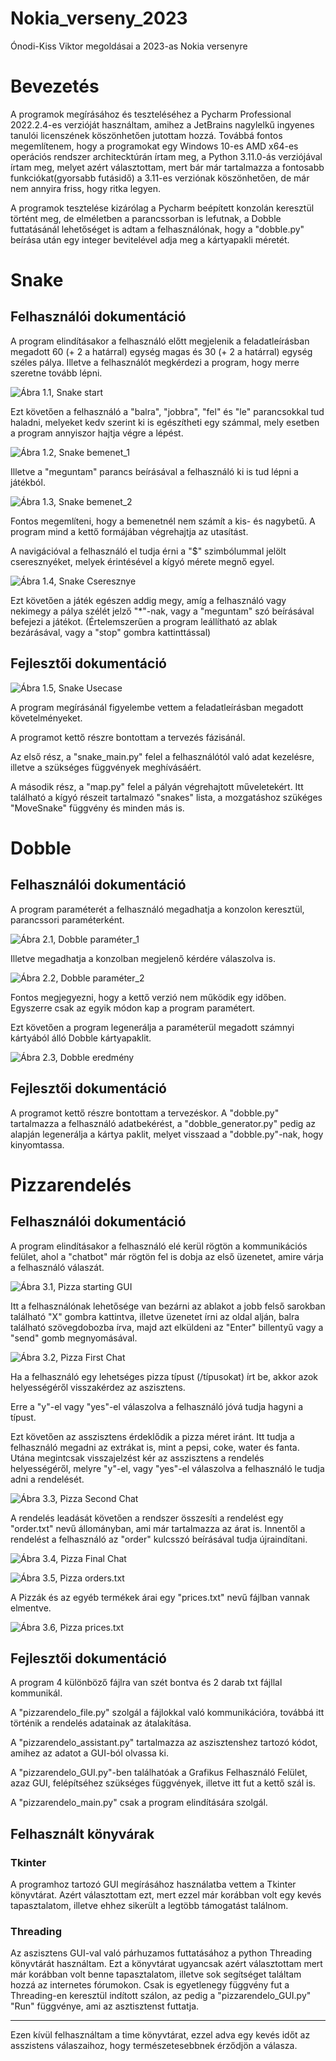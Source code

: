 # Nokia_verseny_2023
 Ónodi-Kiss Viktor megoldásai a 2023-as Nokia versenyre


 # Bevezetés

 A programok megírásához és teszteléséhez a Pycharm Professional 2022.2.4-es verzióját használtam, amihez a JetBrains nagylelkű ingyenes tanulói licenszének köszönhetően jutottam hozzá. Továbbá fontos megemlítenem, hogy a programokat egy Windows 10-es AMD x64-es operációs rendszer architecktúrán írtam meg, a Python 3.11.0-ás verziójával írtam meg, melyet azért választottam, mert bár már tartalmazza a fontosabb funkciókat(gyorsabb futásidő) a 3.11-es verziónak köszönhetően, de már nem annyira friss, hogy ritka legyen.

 A programok tesztelése kizárólag a Pycharm beépített konzolán keresztül történt meg, de elméletben a parancssorban is lefutnak, a Dobble futtatásánál lehetőséget is adtam a felhasználónak, hogy a "dobble.py" beírása után egy integer bevitelével adja meg a kártyapakli méretét.


 # Snake

 ## Felhasználói dokumentáció

 A program elindításakor a felhasználó előtt megjelenik a feladatleírásban megadott 60 (+ 2 a határral) egység magas és 30 (+ 2 a határral) egység széles pálya.
 Illetve a felhasználót megkérdezi a program, hogy merre szeretne tovább lépni.

 ![Ábra 1.1, Snake start](Kepek/Snake/1_1_start.PNG)


 Ezt követően a felhasználó a "balra", "jobbra", "fel" és "le" parancsokkal tud haladni, melyeket kedv szerint ki is egészítheti egy számmal, mely esetben a program annyiszor hajtja végre a lépést.

 ![Ábra 1.2, Snake bemenet_1](Kepek/Snake/1_2_Bemenet_1.PNG)

 Illetve a "meguntam" parancs beírásával a felhasználó ki is tud lépni a játékból.

 ![Ábra 1.3, Snake bemenet_2](Kepek/Snake/1_3_Bemenet_2.PNG)

 Fontos megemlíteni, hogy a bemenetnél nem számít a kis- és nagybetű. A program mind a kettő formájában végrehajtja az utasítást.


 A navigációval a felhasználó el tudja érni a "$" szimbólummal jelölt cseresznyéket, melyek érintésével a kígyó mérete megnő egyel.

 ![Ábra 1.4, Snake Cseresznye](Kepek/Snake/1_4_cseresznye.PNG)


Ezt követően a játék egészen addig megy, amíg a felhasználó vagy nekimegy a pálya szélét jelző "\*"-nak, vagy a "meguntam" szó beírásával befejezi a játékot. (Értelemszerűen a program leállítható az ablak bezárásával, vagy a "stop" gombra kattinttással)


## Fejlesztői dokumentáció

![Ábra 1.5, Snake Usecase](Kepek/Snake/1_5_use_case.png)

A program megírásánál figyelembe vettem a feladatleírásban megadott követelményeket.

A programot kettő részre bontottam a tervezés fázisánál. 

Az első rész, a "snake_main.py" felel a felhasználótól való adat kezelésre, illetve a szükséges függvények meghívásáért.

A második rész, a "map.py" felel a pályán végrehajtott műveletekért. Itt található a kígyó részeit tartalmazó "snakes" lista, a mozgatáshoz szükéges "MoveSnake" függvény és minden más is.


# Dobble

## Felhasználói dokumentáció

A program paraméterét a felhasználó megadhatja a konzolon keresztül, parancssori paraméterként.

![Ábra 2.1, Dobble paraméter_1](Kepek/Dobble/2_1_parameter.PNG)

Illetve megadhatja a konzolban megjelenő kérdére válaszolva is.

![Ábra 2.2, Dobble paraméter_2](Kepek/Dobble/2_2_parameter_2.PNG)

Fontos megjegyezni, hogy a kettő verzió nem működik egy időben. Egyszerre csak az egyik módon kap a program paramétert.

Ezt követően a program legenerálja a paraméterül megadott számnyi kártyából álló Dobble kártyapaklit.

![Ábra 2.3, Dobble eredmény](Kepek/Dobble/2_3_results.PNG)


## Fejlesztői dokumentáció

A programot kettő részre bontottam a tervezéskor.
A "dobble.py" tartalmazza a felhasználó adatbekérést, a "dobble_generator.py" pedig az alapján legenerálja a kártya paklit, melyet visszaad a "dobble.py"-nak, hogy kinyomtassa.


# Pizzarendelés

## Felhasználói dokumentáció

A program elindításakor a felhasználó elé kerül rögtön a kommunikációs felület, ahol a "chatbot" már rögtön fel is dobja az első üzenetet, amire várja a felhasználó válaszát. 

![Ábra 3.1, Pizza starting GUI](Kepek/Pizza/3_1_Start_GUI.PNG)

Itt a felhasználónak lehetősége van bezárni az ablakot a jobb felső sarokban található "X" gombra kattintva, illetve üzenetet írni az oldal alján, balra található szövegdobozba írva, majd azt elküldeni az "Enter" billentyű vagy a "send" gomb megnyomásával.

![Ábra 3.2, Pizza First Chat](Kepek/Pizza/3_2_First_Chat_1.PNG)

Ha a felhasználó egy lehetséges pizza típust (/típusokat) írt be, akkor azok helyességéről visszakérdez az aszisztens. 

Erre a "y"-el vagy "yes"-el válaszolva a felhasználó jóvá tudja hagyni a típust.

Ezt követően az asszisztens érdeklődik a pizza méret iránt. Itt tudja a felhasználó megadni az extrákat is, mint a pepsi, coke, water és fanta. Utána megintcsak visszajelzést kér az asszisztens a rendelés helyességéről, melyre "y"-el, vagy "yes"-el válaszolva a felhasználó le tudja adni a rendelését. 


![Ábra 3.3, Pizza Second Chat](Kepek/Pizza/3_3_Second_Chat_1.PNG)

A rendelés leadását követően a rendszer összesíti a rendelést egy "order.txt" nevű állományban, ami már tartalmazza az árat is. Innentől a rendelést a felhasználó az "order" kulcsszó beírásával tudja újraindítani.

![Ábra 3.4, Pizza Final Chat](Kepek/Pizza/3_4_Final_Chat_1.PNG)



![Ábra 3.5, Pizza orders.txt](Kepek/Pizza/3_5_orders.PNG)


A Pizzák és az egyéb termékek árai egy "prices.txt" nevű fájlban vannak elmentve.


![Ábra 3.6, Pizza prices.txt](Kepek/Pizza/3_6_prices.PNG)

## Fejlesztői dokumentáció

A program 4 különböző fájlra van szét bontva és 2 darab txt fájllal kommunikál.

A "pizzarendelo_file.py" szolgál a fájlokkal való kommunikációra, továbbá itt történik a rendelés adatainak az átalakítása.

A "pizzarendelo_assistant.py" tartalmazza az aszisztenshez tartozó kódot, amihez az adatot a GUI-ból olvassa ki.

A "pizzarendelo_GUI.py"-ben találhatóak a Grafikus Felhasználó Felület, azaz GUI, felépítséhez szükséges függvények, illetve itt fut a kettő szál is.

A "pizzarendelo_main.py" csak a program elindítására szolgál.

## Felhasznált könyvárak

### Tkinter

A programhoz tartozó GUI megírásához használatba vettem a Tkinter könyvtárat. Azért választottam ezt, mert ezzel már korábban volt egy kevés tapasztalatom, illetve ehhez sikerült a legtöbb támogatást találnom.

### Threading

Az aszisztens GUI-val való párhuzamos futtatásához a python Threading könyvtárát használtam. Ezt a könyvtárat ugyancsak azért választottam mert már korábban volt benne tapasztalatom, illetve sok segítséget találtam hozzá az internetes fórumokon. 
Csak is egyetlenegy függvény fut a Threading-en keresztül indított szálon, az pedig a "pizzarendelo_GUI.py" "Run" függvénye, ami az asztisztenst futtatja.



---

Ezen kívül felhasználtam a time könyvtárat, ezzel adva egy kevés időt az asszistens válaszaihoz, hogy természetesebbnek érződjön a válasza.
